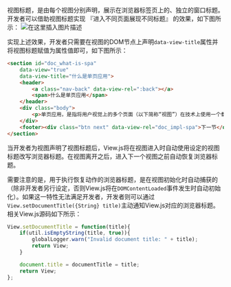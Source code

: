 视图标题，是由每个视图分别声明，展示在浏览器标签页上的、独立的窗口标题。开发者可以借助视图标题实现 『进入不同页面展现不同标题』 的效果，如下图所示：
![在这里插入图片描述](https://img-blog.csdnimg.cn/2019030318183622.gif)

实现上述效果，开发者只需要在视图的DOM节点上声明`data-view-title`属性并将视图标题赋值为属性值即可，如下图所示：
```html
<section id="doc_what-is-spa"
	data-view="true"
	data-view-title="什么是单页应用">
	<header>
		<a class="nav-back" data-view-rel=":back"></a>
		<span>什么是单页应用</span>
	</header>
	<div class="body">
		<p>单页应用，是指将用户视觉上的多个页面（以下简称“视图”）在技术上使用一个载体来实现的应用。放到web前端环境中，这个载体就是单独的html文件。</p>
	</div>
	<footer><div class="btn next" data-view-rel="doc_impl-spa">下一节</div></footer>
</section>
```

当开发者为视图声明了视图标题后，View.js将在视图进入时自动使用设定的视图标题改写浏览器标题。在视图离开之后，进入下一个视图之前自动恢复浏览器标题。

需要注意的是，用于执行恢复动作的浏览器标题，是在视图初始化时自动捕获的（除非开发者另行设定，否则View.js将在`DOMContentLoaded`事件发生时自动初始化）。如果这一特性无法满足开发者，开发者则可以通过`View.setDocumentTitle({String} title)`主动通知View.js对应的浏览器标题。相关View.js源码如下所示：
```js
View.setDocumentTitle = function(title){
	if(util.isEmptyString(title, true)){
		globalLogger.warn("Invalid document title: " + title);
		return View;
	}

	document.title = documentTitle = title;
	return View;
};
```